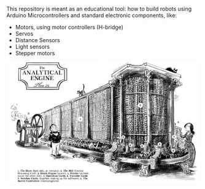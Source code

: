 This repository is meant as an educational tool: how to build robots using Arduino 
Microcontrollers and standard electronic components, like:
* Motors, using motor controllers (H-bridge)
* Servos
* Distance Sensors
* Light sensors
* Stepper motors

![Analytical engine](./Blobs/analyticalEngine1-1.jpg?raw=true "Babbage")
